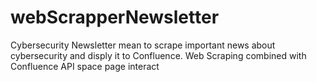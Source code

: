 # webScrapperNewsletter

Cybersecurity Newsletter mean to scrape important news about cybersecurity and disply it to Confluence. Web Scraping combined with Confluence API space page interact
